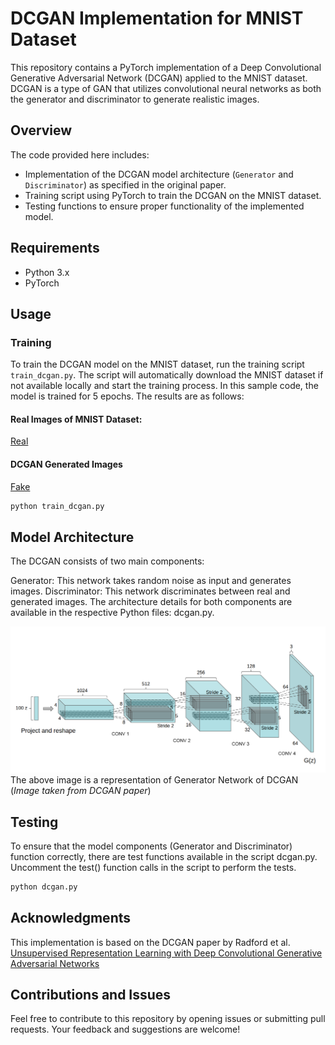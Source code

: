 # DCGAN Implementation for MNIST Dataset

This repository contains a PyTorch implementation of a Deep Convolutional Generative Adversarial Network (DCGAN) applied to the MNIST dataset. DCGAN is a type of GAN that utilizes convolutional neural networks as both the generator and discriminator to generate realistic images.

## Overview

The code provided here includes:

- Implementation of the DCGAN model architecture (`Generator` and `Discriminator`) as specified in the original paper.
- Training script using PyTorch to train the DCGAN on the MNIST dataset.
- Testing functions to ensure proper functionality of the implemented model.

## Requirements

- Python 3.x
- PyTorch

## Usage

### Training

To train the DCGAN model on the MNIST dataset, run the training script `train_dcgan.py`. The script will automatically download the MNIST dataset if not available locally and start the training process. In this sample code, the model is trained for 5 epochs. The results are as follows:

#### Real Images of MNIST Dataset:
[Real](images/real.png)

#### DCGAN Generated Images
[Fake](images/fake.png)

```bash
python train_dcgan.py
```
## Model Architecture
The DCGAN consists of two main components:

Generator: This network takes random noise as input and generates images.
Discriminator: This network discriminates between real and generated images.
The architecture details for both components are available in the respective Python files: dcgan.py.

![Generator](images/architecture.png)
The above image is a representation of Generator Network of DCGAN (_Image taken from DCGAN paper_)

## Testing
To ensure that the model components (Generator and Discriminator) function correctly, there are test functions available in the script dcgan.py. Uncomment the test() function calls in the script to perform the tests.
```bash
python dcgan.py
```

## Acknowledgments
This implementation is based on the DCGAN paper by Radford et al. [Unsupervised Representation Learning with Deep Convolutional Generative Adversarial Networks](https://arxiv.org/abs/1511.06434)

## Contributions and Issues
Feel free to contribute to this repository by opening issues or submitting pull requests. Your feedback and suggestions are welcome!
